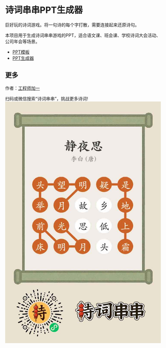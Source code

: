 # 诗词串串PPT生成器

巨好玩的诗词游戏。将一句诗的每个字打散，需要连接起来还原诗句。

本项目用于生成诗词串串游戏的PPT，适合语文课、班会课、学校诗词大会活动、公司年会等场景。

- [PPT模板](/public/pptx/诗词串串.pptx)
- [PPT生成器](https://oonne.github.io/poetry-strands-ppt/)

## 更多

作者：[工程师加一](https://blog.oonne.com)

扫码或微信搜索“诗词串串”，挑战更多诗词!  
![诗词串串海报](poster.jpg)
